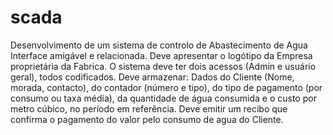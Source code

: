 # scada
Desenvolvimento de um sistema de controlo de Abastecimento de Agua
Interface amigável e relacionada. Deve apresentar o logótipo da Empresa proprietária da Fabrica. 
O sistema deve ter dois acessos (Admin e usuário geral), todos codificados. Deve armazenar: Dados 
do Cliente (Nome, morada, contacto), do contador (número e tipo), do tipo de pagamento (por 
consumo ou taxa média), da quantidade de água consumida e o custo por metro cúbico, no período
em referência. Deve emitir um recibo que confirma o pagamento do valor pelo consumo de agua 
do Cliente.
